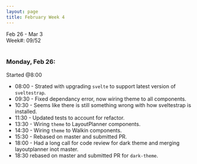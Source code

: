 ```yaml
---
layout: page
title: February Week 4
---
```


Feb 26 - Mar 3<br>
Week#: 09/52<br><br>

### Monday, Feb 26:

Started @8:00

- 08:00 - Strated with upgrading `svelte` to support latest version of `sveltestrap`.
- 09:30 - Fixed dependancy error, now wiring theme to all components.
- 10:30 - Seems like there is still something wrong with how sveltestrap is installed.
- 11:30 - Updated tests to account for refactor.
- 13:30 - Wiring `theme` to LayoutPlanner components.
- 14:30 - Wiring `theme` to Walkin components.
- 15:30 - Rebased on master and submitted PR.
- 18:00 - Had a long call for code review for dark theme and merging layoutplanner inot master.
- 18:30 rebased on master and submitted PR for `dark-theme`.
